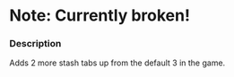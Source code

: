 # Note: Currently broken!

### Description
Adds 2 more stash tabs up from the default 3 in the game.
